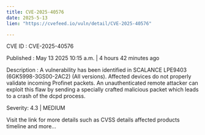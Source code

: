 ```yaml
---
title: CVE-2025-40576
date: 2025-5-13
lien: "https://cvefeed.io/vuln/detail/CVE-2025-40576"

---
```


CVE ID : CVE-2025-40576

Published :  May 13
2025
10:15 a.m. | 4 hours
42 minutes ago

Description : A vulnerability has been identified in SCALANCE LPE9403 (6GK5998-3GS00-2AC2) (All versions). Affected devices do not properly validate incoming Profinet packets.
An unauthenticated remote attacker can exploit this flaw by sending a specially crafted malicious packet
which leads to a crash of the dcpd process.

Severity: 4.3 | MEDIUM

Visit the link for more details
such as CVSS details
affected products
timeline
and more...
